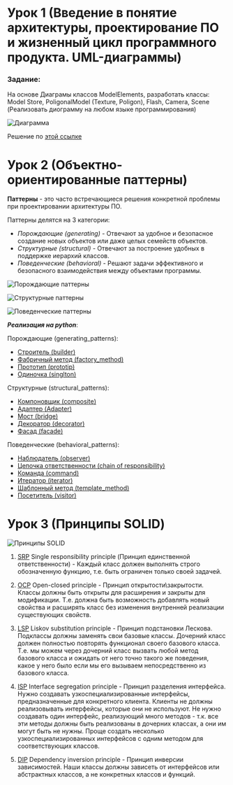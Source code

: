 # Урок 1 (Введение в понятие архитектуры, проектирование ПО и жизненный цикл программного продукта. UML-диаграммы)
### Задание:
На основе Диаграмы классов ModelElements, разработать классы: Model Store, PoligonalModel (Texture, Poligon), Flash, Camera, Scene (Реализовать диограмму на любом языке программирования)

![Диаграмма](https://i.ibb.co/BcJ54zT/2023-07-21-08-02-28.png)


Решение по [этой ссылке](https://github.com/Almomsk/Software_Architecture/tree/main/HW_seminar_1)

# Урок 2 (Объектно-ориентированные паттерны)

**Паттерны** - это часто встречающиеся решения конкретной проблемы при проектировании архитектуры ПО.

Паттерны делятся на 3 категории:

* *Порождающие (generating)* - Отвечают за удобное и безопасное создание новых объектов или даже целых семейств объектов.
* *Структурные (structural)* - Отвечают за построение удобных в поддержке иерархий классов.
* *Поведенческие (behavioral)* - Решают задачи эффективного и безопасного взаимодействия между объектами программы.

![Порождающие паттерны](https://i.ibb.co/Wntg2VJ/2023-07-25-08-44-34.png)

![Структурные паттерны](https://i.ibb.co/r0jm9Jc/2023-07-25-08-46-16.png)

![Поведенческие паттерны](https://i.ibb.co/pzG6dWx/2023-07-25-08-47-08.png)

***Реализация на python***:

Порождающие (generating_patterns):

* [Строитель (builder)](https://github.com/Almomsk/Software_Architecture/blob/main/HW_seminar_2/generating_patterns/builder.py)
* [Фабричный метод (factory_method)](https://github.com/Almomsk/Software_Architecture/blob/main/HW_seminar_2/generating_patterns/factory_method.py)
* [Прототип (prototip)](https://github.com/Almomsk/Software_Architecture/blob/main/HW_seminar_2/generating_patterns/prototip.py)
* [Одиночка (singlton)](https://github.com/Almomsk/Software_Architecture/blob/main/HW_seminar_2/generating_patterns/singlton.py)

Структурные (structural_patterns):

* [Компоновщик (composite)](https://github.com/Almomsk/Software_Architecture/blob/main/HW_seminar_2/structural_patterns/%D1%81omposite.py)
* [Адаптер (Adapter)](https://github.com/Almomsk/Software_Architecture/blob/main/HW_seminar_2/structural_patterns/adapter.py)
* [Мост (bridge)](https://github.com/Almomsk/Software_Architecture/blob/main/HW_seminar_2/structural_patterns/bridge.py)
* [Декоратор (decorator)](https://github.com/Almomsk/Software_Architecture/blob/main/HW_seminar_2/structural_patterns/decorator.py)
* [Фасад (facade)](https://github.com/Almomsk/Software_Architecture/blob/main/HW_seminar_2/structural_patterns/facade.py)

Поведенческие (behavioral_patterns):

* [Наблюдатель (observer)](https://github.com/Almomsk/Software_Architecture/blob/main/HW_seminar_2/behavioral_patterns/observer.py)
* [Цепочка ответственности (chain of responsibility)](https://github.com/Almomsk/Software_Architecture/blob/main/HW_seminar_2/behavioral_patterns/chain_of_responsibility.py)
* [Команда (command)](https://github.com/Almomsk/Software_Architecture/blob/main/HW_seminar_2/behavioral_patterns/command.py)
* [Итератор (iterator)](https://github.com/Almomsk/Software_Architecture/blob/main/HW_seminar_2/behavioral_patterns/iterator.py)
* [Шаблонный метод (template_method)](https://github.com/Almomsk/Software_Architecture/blob/main/HW_seminar_2/behavioral_patterns/template_method.py)
* [Посетитель (visitor)](https://github.com/Almomsk/Software_Architecture/blob/main/HW_seminar_2/behavioral_patterns/visitor.py)

# Урок 3 (Принципы SOLID)

![Принципы SOLID](https://i.ibb.co/WgLf2g3/2023-07-27-09-49-42.png)

1. [SRP](https://github.com/Almomsk/Software_Architecture/tree/main/HW_seminar_3/1_SRP) Single responsibility principle (Принцип единственной ответственности)  - Каждый класс должен выполнять строго обозначенную функцию, т.е. быть ограничен только своей задачей.

2. [OCP](https://github.com/Almomsk/Software_Architecture/tree/main/HW_seminar_3/2_OCP) Open-closed principle - Принцип открытости\закрытости. Классы должны быть открыты для расширения и закрыты для модификации. Т.е. должна быть возможность добавлять новый свойства и расширять класс без изменения внутренней реализации существующих свойств.

3. [LSP](https://github.com/Almomsk/Software_Architecture/tree/main/HW_seminar_3/3_LSP) Liskov substitution principle - Принцип подстановки Лескова. Подклассы должны заменять свои базовые классы. Дочерний класс должен полностью повторять функционал своего базового класса. Т.е. мы можем через дочерний класс вызвать любой метод базового класса и ожидать от него точно такого же поведения, какое у него было если мы его вызываем непосредственно из базового класса.

4.  [ISP](https://github.com/Almomsk/Software_Architecture/tree/main/HW_seminar_3/4_ISP) Interface segregation principle - Принцип разделения интерфейса. Нужно создавать узкоспециализированные интерфейсы, предназначенные для конкретного клиента. Клиенты не должны реализовывать интерфейсы, которые они не используют. Не нужно создавать один интерфейс, реализующий много методов - т.к. все эти методы должны быть реализованы в дочерних классах, а они им могут быть не нужны. Проще создать несколько узкоспециализированных интерфейсов с одним методом для соответствующих классов.

5. [DIP](https://github.com/Almomsk/Software_Architecture/tree/main/HW_seminar_3/5_DIP) Dependency inversion principle - Принцип инверсии зависимостей. Наши классы должны зависеть от интерфейсов или абстрактных классов, а не конкретных классов и функций.
